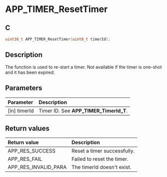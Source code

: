 # APP_TIMER_ResetTimer

## C

```c
uint16_t APP_TIMER_ResetTimer(uint8_t timerId);
```

## Description

The function is used to re-start a timer. Not available if the timer is one-shot and it has been expired.

## Parameters

|Parameter|Description|
|:---|:---|
|\[in\] timerId|Timer ID. See **APP_TIMER_TimerId_T**.|

## Return values

|Return value|Description|
|:---|:---|
APP_RES_SUCCESS|Reset a timer successfully.|
APP_RES_FAIL|Failed to reset the timer.|
APP_RES_INVALID_PARA|The timerId doesn't exist.|
